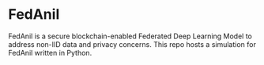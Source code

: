 # FedAnil
FedAnil is a secure blockchain-enabled Federated Deep Learning Model to address non-IID data and privacy concerns. This repo hosts a simulation for FedAnil written in Python.
